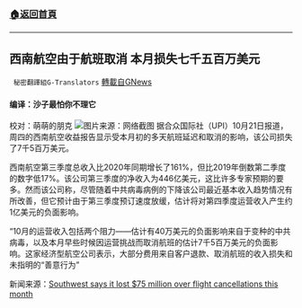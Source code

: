 ###  [:house:返回首頁](https://github.com/ourhimalayas/txt)
---


## 西南航空由于航班取消 本月损失七千五百万美元
` 秘密翻譯組G-Translators` [轉載自GNews](https://gnews.org/zh-hans/1609598/)

#### 编译：沙子最怕你不理它
校对：萌萌的朋克
![](https://assets.gnews.org/wp-content/uploads/2021/10/3-69.jpg)图片来源：网络截图
据合众国际社（UPI）10月21日报道，周四的西南航空收益报告显示受本月初的多天航班延迟和取消的影响，该公司损失了7千5百万美元。

西南航空第三季度总收入比2020年同期增长了161%，但比2019年倒数第二季度的数字低17%。该公司第三季度的净收入为446亿美元，这比许多专家预期的要多。然而该公司称，尽管随着中共病毒病例的下降该公司最近基本收入趋势情况有所改善，但它预计由于第三季度预订速度放缓，估计将对第四季度运营收入产生约1亿美元的负面影响。

“10月的运营收入包括两个阻力——估计有40万美元的负面影响来自于变种的中共病毒，以及本月早些时候因运营挑战而取消航班的估计7千5百万美元的负面影响。这家经济型航空公司表示，大部分费用来自客户退款、取消航班的收入损失和未指明的“善意行为”

新闻来源：[Southwest says it lost $75 million over flight cancellations this month](https://www.upi.com/Top_News/US/2021/10/21/southwest-airlines-cancellations-cost/2161634817742/)
